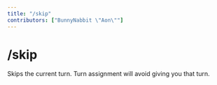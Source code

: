 ```yaml
---
title: "/skip"
contributors: ["BunnyNabbit \"Aon\""]
---
```

# /skip
Skips the current turn. Turn assignment will avoid giving you that turn.